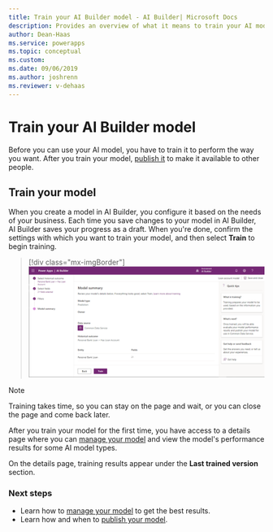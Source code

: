 ```yaml
---
title: Train your AI Builder model - AI Builder| Microsoft Docs
description: Provides an overview of what it means to train your AI model, and provides steps to do so
author: Dean-Haas
ms.service: powerapps
ms.topic: conceptual
ms.custom: 
ms.date: 09/06/2019
ms.author: joshrenn
ms.reviewer: v-dehaas
---
```


# Train your AI Builder model

Before you can use your AI model, you have to train it to perform the way you want. After you train your model, [publish it](publish-model.md) to make it available to other people.

## Train your model

When you create a model in AI Builder, you configure it based on the needs of your business. Each time you save changes to your model in AI Builder, AI Builder saves your progress as a draft. When you're done, confirm the settings with which you want to train your model, and then select **Train** to begin training.

> [!div class="mx-imgBorder"]
> ![Train your model screen](media/train-model.png "Train your model screen")

> [!NOTE]
> Training takes time, so you can stay on the page and wait, or you can close the page and come back later.

After you train your model for the first time, you have access to a details page where you can [manage your model](manage-model.md) and view the model's performance results for some AI model types.

On the details page, training results appear under the **Last trained version** section.

### Next steps

- Learn how to [manage your model](manage-model.md) to get the best results.
- Learn how and when to [publish your model](publish-model.md).
